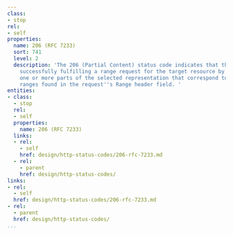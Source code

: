 ```yaml
---
class:
- stop
rel:
- self
properties:
  name: 206 (RFC 7233)
  sort: 741
  level: 2
  description: 'The 206 (Partial Content) status code indicates that the server is
    successfully fulfilling a range request for the target resource by transferring
    one or more parts of the selected representation that correspond to the satisfiable
    ranges found in the request''s Range header field. '
entities:
- class:
  - stop
  rel:
  - self
  properties:
    name: 206 (RFC 7233)
  links:
  - rel:
    - self
    href: design/http-status-codes/206-rfc-7233.md
  - rel:
    - parent
    href: design/http-status-codes/
links:
- rel:
  - self
  href: design/http-status-codes/206-rfc-7233.md
- rel:
  - parent
  href: design/http-status-codes/
...
```

